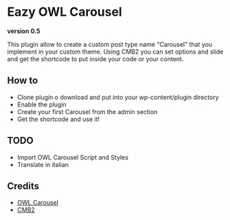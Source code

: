 # Eazy OWL Carousel
**version 0.5**

This plugin allow to create a custom post type name "Carousel" that you implement in your custom theme.
Using CMB2 you can set options and slide and get the shortcode to put inside your code or your content.

## How to
- Clone plugin o download and put into your wp-content/plugin directory
- Enable the plugin
- Create your first Carousel from the admin section
- Get the shortcode and use it!

## TODO
- Import OWL Carousel Script and Styles
- Translate in italian

## Credits
- [OWL Carousel](https://owlcarousel2.github.io/OwlCarousel2/)
- [CMB2](https://github.com/CMB2/CMB2)